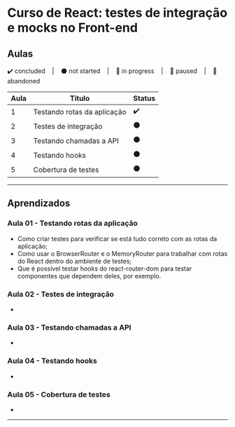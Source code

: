 # Curso de React: testes de integração e mocks no Front-end

## Aulas
<p>
  ✔️ concluded &nbsp;&nbsp;&nbsp;|&nbsp;&nbsp;&nbsp;
  ⚫ not started &nbsp;&nbsp;&nbsp;|&nbsp;&nbsp;&nbsp;
  🔵 in progress &nbsp;&nbsp;&nbsp;|&nbsp;&nbsp;&nbsp;
  🔶 paused &nbsp;&nbsp;&nbsp;|&nbsp;&nbsp;&nbsp;
  🔴 abandoned 
</p>

| Aula | Titulo | Status |
| --- | --- | --- |
| 1 | Testando rotas da aplicação | ✔️ |
| 2 | Testes de integração | ⚫ |
| 3 | Testando chamadas a API | ⚫ |
| 4 | Testando hooks | ⚫ |
| 5 | Cobertura de testes | ⚫ |

---

## Aprendizados

### Aula 01 - Testando rotas da aplicação
<ul>
  <li>Como criar testes para verificar se está tudo correto com as rotas da aplicação;</li>
  <li>Como usar o BrowserRouter e o MemoryRouter para trabalhar com rotas do React dentro do ambiente de testes;</li>
  <li>Que é possível testar hooks do react-router-dom para testar componentes que dependem deles, por exemplo.</li>
</ul>

### Aula 02 - Testes de integração
<ul>
  <li></li>
</ul>

### Aula 03 - Testando chamadas a API
<ul>
  <li></li>
</ul>

### Aula 04 - Testando hooks
<ul>
  <li></li>
</ul>

### Aula 05 - Cobertura de testes
<ul>
  <li></li>
</ul>

---

<!-- ## 🎯 Projeto desenvolvido
Este é o screenshot do projeto que foi desenvolvido durante o curso:

<p align="center">
  <img alt="Miniatura da imagem do projeto"src="../../.github/thumbs/preview.jpg">
</p> -->
